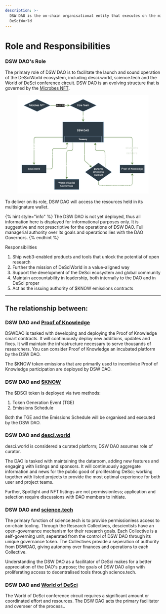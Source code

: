 ```yaml
---
description: >-
  DSW DAO is the on-chain organisational entity that executes on the mission of
  DeSciWorld
---
```


# Role and Responsibilities

### DSW DAO's Role

The primary role of DSW DAO is to facilitate the launch and sound operation of the DeSciWorld ecosystem, including desci.world, science.tech and the World of DeSci conference circuit. DSW DAO is an evolving structure that is governed by the [Microbes NFT](../ecosystem/governing-dsw-dao/).&#x20;

<figure><img src="../.gitbook/assets/DSWDAOOrgStructure.drawio (2).png" alt=""><figcaption></figcaption></figure>

To deliver on its role, DSW DAO will access the resources held in its multisignature wallet.

{% hint style="info" %}
The DSW DAO is not yet deployed, thus all information here is displayed for informational purposes only. It is suggestive and not prescriptive for the operations of DSW DAO. Full managerial authority over its goals and operations lies with the DAO Governors.
{% endhint %}

Responsibilities

1. Ship web3-enabled products and tools that unlock the potential of open research
2. Further the mission of DeSciWorld in a value-aligned way
3. Support the development of the DeSci ecosystem and global community
4. Maintain accountability in leadership, both internally to the DAO and in DeSci proper
5. Act as the issuing authority of $KNOW emissions contracts

***

## The relationship between:&#x20;

### DSW DAO and [Proof of Knowledge](broken-reference)

DSWDAO is tasked with developing and deploying the Proof of Knowledge smart contracts. It will continuously deploy new additions, updates and fixes. It will maintain the infrastructure necessary to serve thousands of researchers. You can consider Proof of Knowledge an incubated platform by the DSW DAO.&#x20;

The $KNOW token emissions that are primarily used to incentivise Proof of Knowledge participation are deployed by DSW DAO.

### DSW DAO and [$KNOW](../ecosystem/usddsci-or-usdknow-token.md)

The $DSCI token is deployed via two methods:

1. Token Generation Event (TGE)
2. Emissions Schedule

Both the TGE and the Emissions Schedule will be organised and executed by the DSW DAO.&#x20;

### DSW DAO and [desci.world](../ecosystem/terminal/)

desci.world is considered a curated platform; DSW DAO assumes role of curator.

The DAO is tasked with maintaining the dataroom, adding new features and engaging with listings and sponsors. It will continuously aggregate information and news for the public good of proliferating DeSci; working together with listed projects to provide the most optimal experience for both user and project teams.

Further, Spotlight and NFT listings are not permissionless; application and selection require discussions with DAO members to initiate.&#x20;

### DSW DAO and [science.tech](../ecosystem/science.tech/)

The primary function of science.tech is to provide permissionless access to on-chain tooling. Through the Research Collectives, descientists have an open-governance mechanism for their research goals. Each Collective is a self-governing unit, seperated from the control of DSW DAO through its unique governance token. The Collectives provide a seperation of authority from DSWDAO, giving autonomy over finances and operations to each Collective.

Understanding the DSW DAO as a facilitator of DeSci makes for a better appreciation of the DAO's purpose; the goals of DSW DAO align with proliferating access to decentralised tools through science.tech.&#x20;

### DSW DAO and [World of DeSci](../ecosystem/world-of-desci/)

The World of DeSci conference circuit requires a significant amount or coordinated effort and resources. The DSW DAO acts the primary facilitator and overseer of the process..
